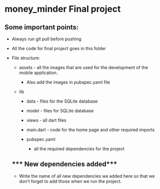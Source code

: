 # money_minder Final project

## Some important points:

- Always run git pull before pushing
- All the code for final project goes in this folder
- File structure:
     - assets - all the images that are used for the development of the mobile application.
       - Also add the images in pubspec.yaml file
    
    - lib
         - data - files for the SQLite database
         - model - files for SQLite database
         - views - all dart files
         - main.dart - code for the home page and other required imports

      - pubspec.yaml
          - all the required dependencies for the project
       
  ## *** New dependencies added***

  - Write the name of all new dependencies we added here so that we don't forget to add those when we run the project.


      

